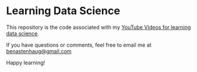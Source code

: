 # Learning Data Science

This repository is the code associated with my [YouTube Videos for learning data science](https://www.youtube.com/playlist?list=PLLxj8fULvXwG7OnXIDFkhsoxCIypenljh).

If you have questions or comments, feel free to email me at [benastenhaug\@gmail.com](mailto:benastenhaug@gmail.com)

Happy learning!
